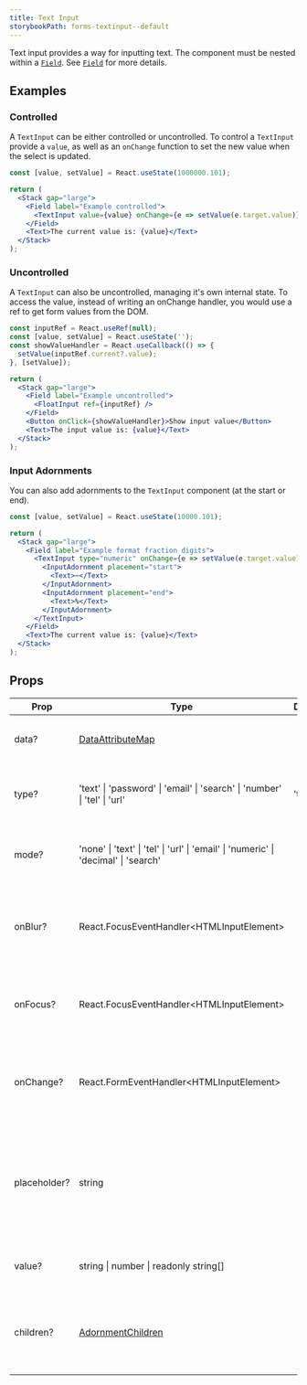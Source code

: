 ```yaml
---
title: Text Input
storybookPath: forms-textinput--default
---
```


Text input provides a way for inputting text. The component must be nested
within a [`Field`](/package/field). See [`Field`](/package/field) for more
details.

## Examples

### Controlled

A `TextInput` can be either controlled or uncontrolled. To control a `TextInput`
provide a `value`, as well as an `onChange` function to set the new value when
the select is updated.

```jsx live
const [value, setValue] = React.useState(1000000.101);

return (
  <Stack gap="large">
    <Field label="Example controlled">
      <TextInput value={value} onChange={e => setValue(e.target.value)} />
    </Field>
    <Text>The current value is: {value}</Text>
  </Stack>
);
```

### Uncontrolled

A `TextInput` can also be uncontrolled, managing it's own internal state. To
access the value, instead of writing an onChange handler, you would use a ref to
get form values from the DOM.

```jsx live
const inputRef = React.useRef(null);
const [value, setValue] = React.useState('');
const showValueHandler = React.useCallback(() => {
  setValue(inputRef.current?.value);
}, [setValue]);

return (
  <Stack gap="large">
    <Field label="Example uncontrolled">
      <FloatInput ref={inputRef} />
    </Field>
    <Button onClick={showValueHandler}>Show input value</Button>
    <Text>The input value is: {value}</Text>
  </Stack>
);
```

### Input Adornments

You can also add adornments to the `TextInput` component (at the start or end).

```jsx live
const [value, setValue] = React.useState(10000.101);

return (
  <Stack gap="large">
    <Field label="Example format fraction digits">
      <TextInput type="numeric" onChange={e => setValue(e.target.value)}>
        <InputAdornment placement="start">
          <Text>~</Text>
        </InputAdornment>
        <InputAdornment placement="end">
          <Text>%</Text>
        </InputAdornment>
      </TextInput>
    </Field>
    <Text>The current value is: {value}</Text>
  </Stack>
);
```

## Props

| Prop         | Type                                                                                | Default | Description                                                                                  |
| ------------ | ----------------------------------------------------------------------------------- | ------- | -------------------------------------------------------------------------------------------- |
| data?        | [DataAttributeMap][data-attribute-map]                                              |         | Sets data attributes for the component.                                                      |
| type?        | 'text' \| 'password' \| 'email' \| 'search' \| 'number' \| 'tel' \| 'url'           | 'text'  | Sets the type attribute for the component.                                                   |
| mode?        | 'none' \| 'text' \| 'tel' \| 'url' \| 'email' \| 'numeric' \| 'decimal' \| 'search' |         | Sets the input mode attribute for the component.                                             |
| onBlur?      | React.FocusEventHandler\<HTMLInputElement\>                                          |         | Callback function when input field component loses focuses.                                  |
| onFocus?     | React.FocusEventHandler\<HTMLInputElement\>                                          |         | Callback function when the input field component is in focus.                                |
| onChange?    | React.FormEventHandler\<HTMLInputElement\>                                           |         | Callback function when value of the input field has been changed.                            |
| placeholder? | string                                                                              |         | Specifies a short hint that describes the expected value (type of value) of the input field. |
| value?       | string \| number \| readonly string[]                                               |         | Specifies the value of the input field.                                                      |
| children?    | [AdornmentChildren][adornment-children]                                             |         | Allows setting of adornments at the start and/or end of the input component.                 |

[data-attribute-map]:
  https://bitbucket.org/brighte-energy/energy/src/14a694872cc43bb454981bada65f5f12b56f77c9/spark-web/packages/utils-spark/src/buildDataAttributes.ts#spark-web/packages/utils-spark/src/buildDataAttributes.ts-1
[adornment-children]:
  https://github.com/brighte-labs/spark-web/blob/d4da46200f2d6e5e9291d3c650eaaff7e53f411b/packages/text-input/src/childrenToAdornments.tsx#L12

